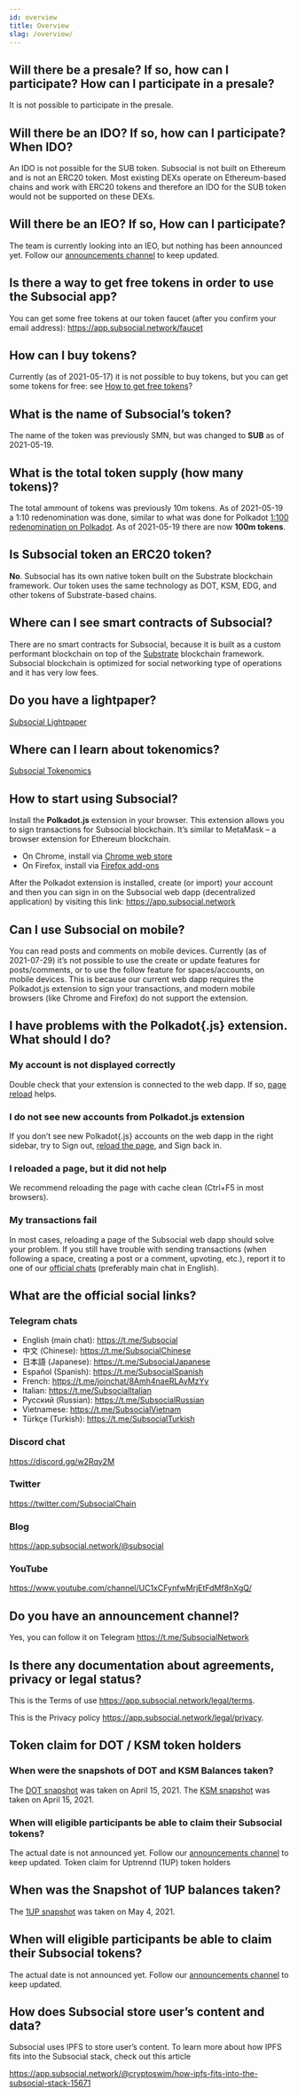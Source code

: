 ```yaml
---
id: overview
title: Overview
slag: /overview/
---
```


## Will there be a presale? If so, how can I participate? How can I participate in a presale?

It is not possible to participate in the presale.

## Will there be an IDO? If so, how can I participate? When IDO?

An IDO is not possible for the SUB token. Subsocial is not built on Ethereum and is not an ERC20 token. Most existing DEXs operate on Ethereum-based chains and work with ERC20 tokens and therefore an IDO for the SUB token would not be supported on these DEXs.

## Will there be an IEO? If so, How can I participate?

The team is currently looking into an IEO, but nothing has been announced yet. Follow our [announcements channel](/docs/faq/overview#do-you-have-an-announcement-channel) to keep updated.

## Is there a way to get free tokens in order to use the Subsocial app?

You can get some free tokens at our token faucet (after you confirm your email address):
https://app.subsocial.network/faucet

## How can I buy tokens?

Currently (as of 2021-05-17) it is not possible to buy tokens, but you can get some tokens for free: see [How to get free tokens](/docs/faq/overview#is-there-a-way-to-get-free-tokens-in-order-to-use-the-subsocial-app)?

## What is the name of Subsocial’s token?

The name of the token was previously SMN, but was changed to **SUB** as of 2021-05-19.

## What is the total token supply (how many tokens)?

The total ammount of tokens was previously 10m tokens. As of 2021-05-19 a 1:10 redenomination was done, similar to what was done for Polkadot [1:100 redenomination on Polkadot](https://polkadot.network/tag/redenomination/). As of 2021-05-19  there are now **100m tokens**.

## Is Subsocial token an ERC20 token?

**No**. Subsocial has its own native token built on the Substrate blockchain framework. Our token uses the same technology as DOT, KSM, EDG, and other tokens of Substrate-based chains.

## Where can I see smart contracts of Subsocial?

There are no smart contracts for Subsocial, because it is built as a custom performant blockchain on top of the [Substrate](https://substrate.dev/) blockchain framework. Subsocial blockchain is optimized for social networking type of operations and it has very low fees.

## Do you have a lightpaper?

[Subsocial Lightpaper](/docs/lightpaper)

## Where can I learn about tokenomics?

[Subsocial Tokenomics](/docs/tokenomics/economics-vs-distribution)

## How to start using Subsocial?

Install the **Polkadot.js** extension in your browser. This extension allows you to sign transactions for Subsocial blockchain. It’s similar to MetaMask – a browser extension for Ethereum blockchain.

- On Chrome, install via [Chrome web store](https://chrome.google.com/webstore/detail/polkadot%7Bjs%7D-extension/mopnmbcafieddcagagdcbnhejhlodfdd)
- On Firefox, install via [Firefox add-ons](https://addons.mozilla.org/en-US/firefox/addon/polkadot-js-extension/)

After the Polkadot extension is installed, create (or import) your account and then you can sign in on the Subsocial web dapp (decentralized application) by visiting this link: https://app.subsocial.network

## Can I use Subsocial on mobile?

You can read posts and comments on mobile devices. Currently (as of 2021-07-29) it’s not possible to use the create or update features for posts/comments, or to use the follow feature for spaces/accounts, on mobile devices. This is because our current web dapp requires the Polkadot.js extension to sign your transactions, and modern mobile browsers (like Chrome and Firefox) do not support the extension.

## I have problems with the Polkadot{.js} extension. What should I do?

### My account is not displayed correctly

Double check that your extension is connected to the web dapp. If so, [page reload](/docs/faq/overview#i-reloaded-a-page-but-it-did-not-help) helps.

### I do not see new accounts from Polkadot.js extension

If you don’t see new Polkadot{.js} accounts on the web dapp in the right sidebar, try to Sign out, [reload the page](/docs/faq/overview#i-reloaded-a-page-but-it-did-not-help), and Sign back in.

### I reloaded a page, but it did not help

We recommend reloading the page with cache clean (Ctrl+F5 in most browsers).

### My transactions fail

In most cases, reloading a page of the Subsocial web dapp should solve your problem. If you still have trouble with sending transactions (when following a space, creating a post or a comment, upvoting, etc.), report it to one of our [official chats](/docs/faq/overview#what-are-the-official-social-links) (preferably main chat in English).

## What are the official social links?

### Telegram chats

- English (main chat): https://t.me/Subsocial
- 中文 (Chinese): https://t.me/SubsocialChinese
- 日本語 (Japanese): https://t.me/SubsocialJapanese
- Español (Spanish): https://t.me/SubsocialSpanish
- French: https://t.me/joinchat/8Amh4naeRLAyMzYy
- Italian: https://t.me/SubsocialItalian
- Русский (Russian): https://t.me/SubsocialRussian
- Vietnamese: https://t.me/SubsocialVietnam
- Türkçe (Turkish): https://t.me/SubsocialTurkish

### Discord chat

https://discord.gg/w2Rqy2M

### Twitter

https://twitter.com/SubsocialChain

### Blog

https://app.subsocial.network/@subsocial

### YouTube

https://www.youtube.com/channel/UC1xCFynfwMrjEtFdMf8nXgQ/

## Do you have an announcement channel?

Yes, you can follow it on Telegram https://t.me/SubsocialNetwork

## Is there any documentation about agreements, privacy or legal status?

This is the Terms of use https://app.subsocial.network/legal/terms.

This is the Privacy policy https://app.subsocial.network/legal/privacy.

## Token claim for DOT / KSM token holders

### When were the snapshots of DOT and KSM Balances taken?

The [DOT snapshot](https://drive.google.com/file/d/1d177ZlVOk1tZ1-ZDJ_Xj2ihIW3SWT1j4/view?usp=sharing) was taken on April 15, 2021.
The [KSM snapshot](https://drive.google.com/file/d/17F4ZhLtpIaQ1OKCn1r67GwuJzJJngwKC/view?usp=sharing) was taken on April 15, 2021.

### When will eligible participants be able to claim their Subsocial tokens?

The actual date is not announced yet. Follow our [announcements channel](/docs/faq/overview#do-you-have-an-announcement-channel) to keep updated.
Token claim for Uptrennd (1UP) token holders

## When was the Snapshot of 1UP balances taken?

The [1UP snapshot](https://drive.google.com/file/d/1eYTauxqQjotAU7nzq59TPe7Jc6wAAJi8/view) was taken on May 4, 2021.

## When will eligible participants be able to claim their Subsocial tokens?

The actual date is not announced yet. Follow our [announcements channel](/docs/faq/overview#do-you-have-an-announcement-channel) to keep updated.

## How does Subsocial store user’s content and data?

Subsocial uses IPFS to store user’s content. To learn more about how IPFS fits into the Subsocial stack, check out this article

https://app.subsocial.network/@cryptoswim/how-ipfs-fits-into-the-subsocial-stack-15671



